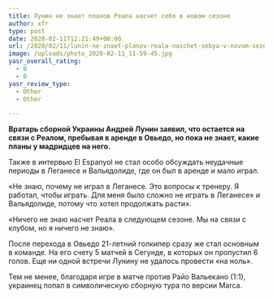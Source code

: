 ```yaml
---
title: Лунин не знает планов Реала насчет себя в новом сезоне
author: xfr
type: post
date: 2020-02-11T12:21:49+00:00
url: /2020/02/11/lunin-ne-znaet-planov-reala-naschet-sebya-v-novom-sezone/
image: /uploads/photo_2020-02-11_11-59-45.jpg
yasr_overall_rating:
  - 0
  - 0
yasr_review_type:
  - Other
  - Other

---
```

**Вратарь сборной Украины Андрей Лунин заявил, что остается на связи с Реалом, пребывая в аренде в Овьедо, но пока не знает, какие планы у мадридцев на него.**

Также в интервью El Espanyol не стал особо обсуждать неудачные периоды в Леганесе и Вальядолиде, где он был в аренде и мало играл.

«Не знаю, почему не играл в Леганесе. Это вопросы к тренеру. Я работал, чтобы играть. Для меня было сложно не играть в Леганесе» и Вальядолиде, потому что хотел продолжать расти».

«Ничего не знаю насчет Реала в следующем сезоне. Мы на связи с клубом, но я ничего не знаю».

После перехода в Овьедо 21-летний голкипер сразу же стал основным в команде. На его счету 5 матчей в Сегунде, в которых он пропустил 6 голов. Еще ни одной встречи Лунину не удалось провести «на ноль».

Тем не менее, благодаря игре в матче против Райо Вальекано (1:1), украинец попал в символическую сборную тура по версии Marca.